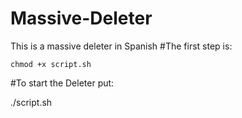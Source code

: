 # Massive-Deleter
This is a massive deleter in Spanish
#The first step is:


```chmod +x script.sh ```


#To start the Deleter put:

./script.sh
